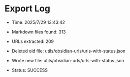 # Export Log
- Time: 2025/7/29 13:43:42

- Markdown files found: 313
- URLs extracted: 209
- Deleted old file: utils/obsidian-urls/urls-with-status.json
- Wrote new file: utils/obsidian-urls/urls-with-status.json
- Status: SUCCESS
